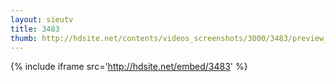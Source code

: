 ```yaml
---
layout: sieutv
title: 3483
thumb: http://hdsite.net/contents/videos_screenshots/3000/3483/preview_360p.mp4.jpg
---
```

{% include iframe src='http://hdsite.net/embed/3483' %}
 
